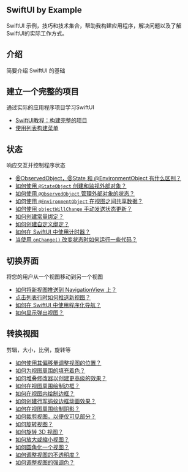 SwiftUI by Example
---

SwiftUI 示例，技巧和技术集合，帮助我构建应用程序，解决问题以及了解SwiftUI的实际工作方式。

## 介绍

简要介绍 SwiftUI 的基础

## 建立一个完整的项目

通过实际的应用程序项目学习SwiftUI

- [SwiftUI教程：构建完整的项目](example/demo1)
- [使用列表构建菜单](example/demo2)

## 状态

响应交互并控制程序状态

- [@ObservedObject，@State 和 @EnvironmentObject 有什么区别？](example/state/demo1)
- [如何使用 `@StateObject` 创建和监视外部对象？](example/state/demo2)
- [如何使用 `@ObservedObject` 管理外部对象的状态？](example/state/demo3)
- [如何使用 `@EnvironmentObject` 在视图之间共享数据？](example/state/demo4)
- [如何使用 `objectWillChange` 手动发送状态更新？](example/state/demo5)
- [如何创建常量绑定？](example/state/demo6)
- [如何创建自定义绑定？](example/state/demo7)
- [如何在 SwiftUI 中使用计时器？](example/state/demo8)
- [当使用 `onChange()` 改变状态时如何运行一些代码？](example/state/demo9)

## 切换界面

将您的用户从一个视图移动到另一个视图

- [如何将新视图推送到 NavigationView 上？](example/presenting-views/demo1)
- [点击列表行时如何推送新视图？](example/presenting-views/demo2)
- [如何在 SwiftUI 中使用程序化导航？](example/presenting-views/demo3)
- [如何显示弹出视图？](example/presenting-views/demo3)

## 转换视图

剪辑，大小，比例，旋转等

- [如何使用其偏移量调整视图的位置？](example/transforming-views/demo1)
- [如何为视图周围的填充着色？](example/transforming-views/demo2)
- [如何堆叠修改器以创建更高级的效果？](example/transforming-views/demo3)
- [如何在视图周围绘制边框？](example/transforming-views/demo4)
- [如何在视图内绘制边框？](example/transforming-views/demo5)
- [如何创建行军蚂蚁边框动画效果？](example/transforming-views/demo6)
- [如何在视图周围绘制阴影？](example/transforming-views/demo7)
- [如何裁剪视图，以便仅可见部分？](example/transforming-views/demo8)
- [如何旋转视图？](example/transforming-views/demo9)
- [如何旋转 3D 视图？](example/transforming-views/demo10)
- [如何放大或缩小视图？](example/transforming-views/demo11)
- [如何圆角化一个视图？](example/transforming-views/demo12)
- [如何调整视图的不透明度？](example/transforming-views/demo13)
- [如何调整视图的强调色？](example/transforming-views/demo14)
